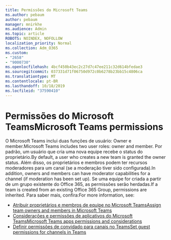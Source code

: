 ```yaml
---
title: Permissões do Microsoft Teams
ms.author: pebaum
author: pebaum
manager: mnirkhe
ms.audience: Admin
ms.topic: article
ROBOTS: NOINDEX, NOFOLLOW
localization_priority: Normal
ms.collection: Adm_O365
ms.custom:
- "2658"
- "9000730"
ms.openlocfilehash: 4bcf450b43ec2c27d7c47ee211c32d614bfedae3
ms.sourcegitcommit: 037331d71f06750d972c0b6278b23bb15c4806ca
ms.translationtype: MT
ms.contentlocale: pt-BR
ms.lasthandoff: 10/18/2019
ms.locfileid: "37590410"
---
```

# <a name="microsoft-teams-permissions"></a><span data-ttu-id="6a798-102">Permissões do Microsoft Teams</span><span class="sxs-lookup"><span data-stu-id="6a798-102">Microsoft Teams permissions</span></span>

<span data-ttu-id="6a798-103">O Microsoft Teams inclui duas funções de usuário: Owner e member.</span><span class="sxs-lookup"><span data-stu-id="6a798-103">Microsoft Teams includes two user roles: owner and member.</span></span> <span data-ttu-id="6a798-104">Por padrão, um usuário que cria uma nova equipe recebe o status do proprietário.</span><span class="sxs-lookup"><span data-stu-id="6a798-104">By default, a user who creates a new team is granted the owner status.</span></span> <span data-ttu-id="6a798-105">Além disso, os proprietários e membros podem ter recursos moderadores para um canal (se a moderação tiver sido configurada).</span><span class="sxs-lookup"><span data-stu-id="6a798-105">In addition, owners and members can have moderator capabilities for a channel (if moderation has been set up).</span></span> <span data-ttu-id="6a798-106">Se uma equipe for criada a partir de um grupo existente do Office 365, as permissões serão herdadas.</span><span class="sxs-lookup"><span data-stu-id="6a798-106">If a team is created from an existing Office 365 Group, permissions are inherited.</span></span> <span data-ttu-id="6a798-107">Para saber mais, confira:</span><span class="sxs-lookup"><span data-stu-id="6a798-107">For more information, see:</span></span>

- [<span data-ttu-id="6a798-108">Atribuir proprietários e membros de equipe no Microsoft Teams</span><span class="sxs-lookup"><span data-stu-id="6a798-108">Assign team owners and members in Microsoft Teams</span></span>](https://docs.microsoft.com/microsoftteams/assign-roles-permissions)
- [<span data-ttu-id="6a798-109">Considerações e permissões de aplicativos do Microsoft Teams</span><span class="sxs-lookup"><span data-stu-id="6a798-109">Microsoft Teams apps permissions and considerations</span></span>](https://docs.microsoft.com/microsoftteams/app-permissions)
- [<span data-ttu-id="6a798-110">Definir permissões de convidado para canais no Teams</span><span class="sxs-lookup"><span data-stu-id="6a798-110">Set guest permissions for channels in Teams</span></span>](https://support.office.com/article/4756c468-2746-4bfd-a582-736d55fcc169)
